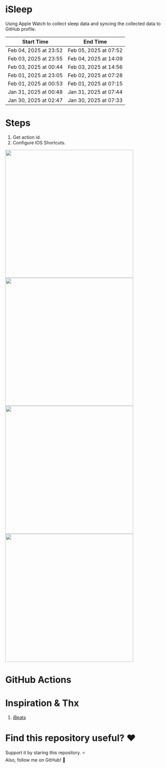 # iSleep

Using Apple Watch to collect sleep data and syncing the collected data to GitHub profile.

<!--START_SECTION:my_sleep-->
| Start Time | End Time |
| ---- | ---- |
| Feb 04, 2025 at 23:52 | Feb 05, 2025 at 07:52 |
| Feb 03, 2025 at 23:55 | Feb 04, 2025 at 14:09 |
| Feb 03, 2025 at 00:44 | Feb 03, 2025 at 14:56 |
| Feb 01, 2025 at 23:05 | Feb 02, 2025 at 07:28 |
| Feb 01, 2025 at 00:53 | Feb 01, 2025 at 07:15 |
| Jan 31, 2025 at 00:48 | Jan 31, 2025 at 07:44 |
| Jan 30, 2025 at 02:47 | Jan 30, 2025 at 07:33 |

<!--END_SECTION:my_sleep-->

# Steps

1. Get action id.
2. Configure IOS Shortcuts.

<img src="/imgs/img1.png" width="400"/>
<img src="/imgs/img2.png" width="400"/>
<img src="/imgs/img3.png" width="400"/>
<img src="/imgs/img4.png" width="400"/>

# GitHub Actions

# Inspiration & Thx

1. [iBeats](https://github.com/yihong0618/iBeats)

# Find this repository useful? :heart:

Support it by staring this repository. :star: <br>
Also, follow me on GitHub! 🤩
